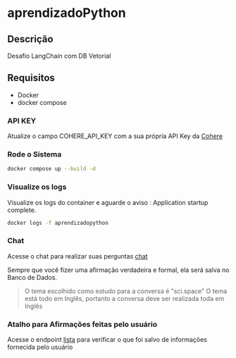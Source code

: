 # aprendizadoPython

## Descrição
Desafio LangChain com DB Vetorial

## Requisitos
- Docker
- docker compose

### API KEY

Atualize o campo COHERE_API_KEY com a sua própria API Key da [Cohere](https://dashboard.cohere.com/welcome/login)

### Rode o Sistema

```sh
docker compose up --build -d
```

### Visualize os logs

Visualize os logs do container e aguarde o aviso : Application startup complete.

```sh
docker logs -f aprendizadopython
```

### Chat

Acesse o chat para realizar suas perguntas [chat](http://localhost:8000/chat)

Sempre que você fizer uma afirmação verdadeira e formal, ela será salva no Banco de Dados.

> O tema escolhido como estudo para a conversa é "sci.space"
> O tema está todo em Inglês, portanto a conversa deve ser realizada toda em Inglês


### Atalho para Afirmações feitas pelo usuário

Acesse o endpoint [lista](http://localhost:8000/learned) para verificar o que foi salvo de informações fornecida pelo usuário



